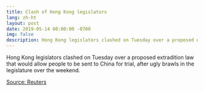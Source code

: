 ```yaml
---
title: Clash of Hong Kong legislators
lang: zh-ht
layout: post
date: 2019-05-14 00:00:00 -0700
img: false
description: Hong Kong legislators clashed on Tuesday over a proposed extradition law that would allow people to be sent to China for trial, after ugly brawls in the legislature over the weekend.
---
```


Hong Kong legislators clashed on Tuesday over a proposed extradition law that would allow people to be sent to China for trial, after ugly brawls in the legislature over the weekend.

[Source: Reuters](https://www.reuters.com/article/us-hongkong-politics-extradition/hong-kong-lawmakers-clash-over-what-democrats-call-evil-extradition-bill-idUSKCN1SK12D)